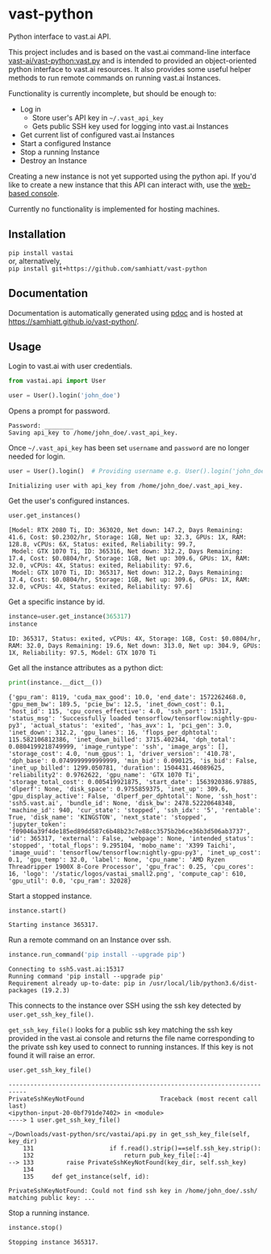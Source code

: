 # vast-python

Python interface to vast.ai API.

This project includes and is based on the vast.ai command-line interface [vast-ai/vast-python:vast.py](https://github.com/vast-ai/vast-python/blob/0f0c6b84e689dd9b1bfaf78c8bfda419d8ef9711/vast.py) and is intended to provided an object-oriented python interface to vast.ai resources. It also provides some useful helper methods to run remote commands on running vast.ai Instances.

Functionality is currently incomplete, but should be enough to:
* Log in
    * Store user's API key in `~/.vast_api_key`
    * Gets public SSH key used for logging into vast.ai Instances
* Get current list of configured vast.ai Instances
* Start a configured Instance
* Stop a running Instance
* Destroy an Instance

Creating a new instance is not yet supported using the python api. If you'd like to create a new instance that this API can interact with, use the [web-based console](https://vast.ai/console/create/).

Currently no functionality is implemented for hosting machines. 


## Installation

`pip install vastai`  
or, alternatively,  
`pip install git+https://github.com/samhiatt/vast-python`

## Documentation

Documentation is automatically generated using [pdoc](https://pdoc3.github.io/pdoc/) and is hosted at https://samhiatt.github.io/vast-python/.

## Usage

Login to vast.ai with user credentials.
```python
from vastai.api import User

user = User().login('john_doe')
```
Opens a prompt for password.
```
Password: ________
Saving api_key to /home/john_doe/.vast_api_key.
```

Once `~/.vast_api_key` has been set `username` and `password` are no longer needed for login. 
```python
user = User().login()  # Providing username e.g. User().login('john_doe') still works.
```
```
Initializing user with api_key from /home/john_doe/.vast_api_key.
```

Get the user's configured instances.
```python
user.get_instances()
```
```
[Model: RTX 2080 Ti, ID: 363020, Net down: 147.2, Days Remaining: 41.6, Cost: $0.2302/hr, Storage: 1GB, Net up: 32.3, GPUs: 1X, RAM: 128.8, vCPUs: 6X, Status: exited, Reliability: 99.7,
 Model: GTX 1070 Ti, ID: 365316, Net down: 312.2, Days Remaining: 17.4, Cost: $0.0804/hr, Storage: 1GB, Net up: 309.6, GPUs: 1X, RAM: 32.0, vCPUs: 4X, Status: exited, Reliability: 97.6,
 Model: GTX 1070 Ti, ID: 365317, Net down: 312.2, Days Remaining: 17.4, Cost: $0.0804/hr, Storage: 1GB, Net up: 309.6, GPUs: 1X, RAM: 32.0, vCPUs: 4X, Status: exited, Reliability: 97.6]
```

Get a specific instance by id. 
```python
instance=user.get_instance(365317)
instance
```
```
ID: 365317, Status: exited, vCPUs: 4X, Storage: 1GB, Cost: $0.0804/hr, RAM: 32.0, Days Remaining: 19.6, Net down: 313.0, Net up: 304.9, GPUs: 1X, Reliability: 97.5, Model: GTX 1070 Ti
```

Get all the instance attributes as a python dict:
```python
print(instance.__dict__())
```
```
{'gpu_ram': 8119, 'cuda_max_good': 10.0, 'end_date': 1572262468.0, 'gpu_mem_bw': 189.5, 'pcie_bw': 12.5, 'inet_down_cost': 0.1, 'host_id': 115, 'cpu_cores_effective': 4.0, 'ssh_port': 15317, 'status_msg': 'Successfully loaded tensorflow/tensorflow:nightly-gpu-py3', 'actual_status': 'exited', 'has_avx': 1, 'pci_gen': 3.0, 'inet_down': 312.2, 'gpu_lanes': 16, 'flops_per_dphtotal': 115.582106812386, 'inet_down_billed': 3715.402344, 'dph_total': 0.0804199218749999, 'image_runtype': 'ssh', 'image_args': [], 'storage_cost': 4.0, 'num_gpus': 1, 'driver_version': '410.78', 'dph_base': 0.0749999999999999, 'min_bid': 0.090125, 'is_bid': False, 'inet_up_billed': 1299.050781, 'duration': 1504431.46089625, 'reliability2': 0.9762622, 'gpu_name': 'GTX 1070 Ti', 'storage_total_cost': 0.005419921875, 'start_date': 1563920386.97885, 'dlperf': None, 'disk_space': 0.9755859375, 'inet_up': 309.6, 'gpu_display_active': False, 'dlperf_per_dphtotal': None, 'ssh_host': 'ssh5.vast.ai', 'bundle_id': None, 'disk_bw': 2478.52220648348, 'machine_id': 940, 'cur_state': 'stopped', 'ssh_idx': '5', 'rentable': True, 'disk_name': 'KINGSTON', 'next_state': 'stopped', 'jupyter_token': 'f09046a39f4de185ed89dd587c6b48b23c7e88cc3575b2b6ce36b3d506ab3737', 'id': 365317, 'external': False, 'webpage': None, 'intended_status': 'stopped', 'total_flops': 9.295104, 'mobo_name': 'X399 Taichi', 'image_uuid': 'tensorflow/tensorflow:nightly-gpu-py3', 'inet_up_cost': 0.1, 'gpu_temp': 32.0, 'label': None, 'cpu_name': 'AMD Ryzen Threadripper 1900X 8-Core Processor', 'gpu_frac': 0.25, 'cpu_cores': 16, 'logo': '/static/logos/vastai_small2.png', 'compute_cap': 610, 'gpu_util': 0.0, 'cpu_ram': 32028}
```

Start a stopped instance.
```python
instance.start()
```
```
Starting instance 365317.
```

Run a remote command on an Instance over ssh.
```python
instance.run_command('pip install --upgrade pip')
```
```
Connecting to ssh5.vast.ai:15317 
Running command 'pip install --upgrade pip'
Requirement already up-to-date: pip in /usr/local/lib/python3.6/dist-packages (19.2.3)
```
This connects to the instance over SSH using the ssh key detected by `user.get_ssh_key_file()`. 

`get_ssh_key_file()` looks for a public ssh key matching the ssh key provided in the vast.ai console and returns the file name corresponding to the private ssh key used to connect to running instances. If this key is not found it will raise an error.  
```python
user.get_ssh_key_file()
```
```
---------------------------------------------------------------------------
PrivateSshKeyNotFound                     Traceback (most recent call last)
<ipython-input-20-0bf791de7402> in <module>
----> 1 user.get_ssh_key_file()

~/Downloads/vast-python/src/vastai/api.py in get_ssh_key_file(self, key_dir)
    131                     if f.read().strip()==self.ssh_key.strip():
    132                         return pub_key_file[:-4]
--> 133         raise PrivateSshKeyNotFound(key_dir, self.ssh_key)
    134 
    135     def get_instance(self, id):

PrivateSshKeyNotFound: Could not find ssh key in /home/john_doe/.ssh/ matching public key: ...
```


Stop a running instance.
```python
instance.stop()
```
```
Stopping instance 365317.
```


